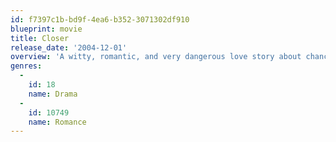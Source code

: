 ```yaml
---
id: f7397c1b-bd9f-4ea6-b352-3071302df910
blueprint: movie
title: Closer
release_date: '2004-12-01'
overview: 'A witty, romantic, and very dangerous love story about chance meetings, instant attractions, and casual betrayals. Two couples disintegrate when they begin destructive adulterous affairs with each other.'
genres:
  -
    id: 18
    name: Drama
  -
    id: 10749
    name: Romance
---
```

